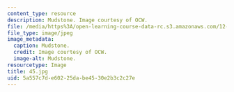 ```yaml
---
content_type: resource
description: Mudstone. Image courtesy of OCW.
file: /media/https%3A/open-learning-course-data-rc.s3.amazonaws.com/12-110-sedimentary-geology-fall-2004/5a557c7de60225dabe4530e2b3c2c27e_45.jpg
file_type: image/jpeg
image_metadata:
  caption: Mudstone.
  credit: Image courtesy of OCW.
  image-alt: Mudstone.
resourcetype: Image
title: 45.jpg
uid: 5a557c7d-e602-25da-be45-30e2b3c2c27e
---
```

